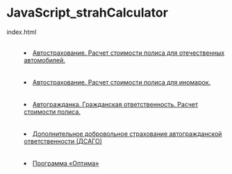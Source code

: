 # JavaScript_strahCalculator
 index.html
<menu>
<br><li><A target=listview HREF="https://github.com/eptrvsky/files/AUTODOM.HTM">Автострахование. Расчет стоимости полиса для отечественных автомобилей.</a></li><br>
<br><li><A target=listview HREF="files/AUTOIN.HTM">Автострахование. Расчет стоимости полиса для иномарок.</a></li><br>
<br><li><A target=listview HREF="files/CIVIL.HTM">Автогражданка. Гражданская ответственность. Расчет стоимости полиса. </a></li><br>
<br><li><A target=listview HREF="files/DSAGO.HTM">Дополнительное добровольное страхование автогражданской ответственности (ДСАГО) </a></li><br>
<br><li><A target=listview HREF="files/OPTIMA.HTM">Программа «Оптима»</a></li><br>
</menu>
